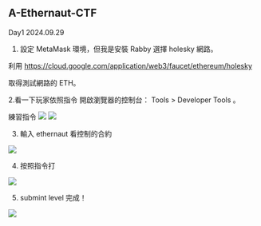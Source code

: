 
A-Ethernaut-CTF
------------------------
Day1 2024.09.29

1. 設定 MetaMask 環境，但我是安裝 Rabby 選擇 holesky 網路。

利用 
https://cloud.google.com/application/web3/faucet/ethereum/holesky 

取得測試網路的 ETH。

2.看一下玩家依照指令 開啟瀏覽器的控制台： Tools > Developer Tools 。

練習指令
![](./images/0-1.png)
![](./images/0-2.png)

3. 輸入 ethernaut 看控制的合約

![](./images/0-3.png)

4. 按照指令打
  
  ![](./images/0-4.png)

5. submint level  完成！

![](./images/0-5.png)
